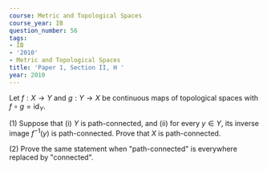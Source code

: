 ```yaml
---
course: Metric and Topological Spaces
course_year: IB
question_number: 56
tags:
- IB
- '2010'
- Metric and Topological Spaces
title: 'Paper 1, Section II, H '
year: 2010
---
```




Let $f: X \rightarrow Y$ and $g: Y \rightarrow X$ be continuous maps of topological spaces with $f \circ g=\mathrm{id}_{Y}$.

(1) Suppose that (i) $Y$ is path-connected, and (ii) for every $y \in Y$, its inverse image $f^{-1}(y)$ is path-connected. Prove that $X$ is path-connected.

(2) Prove the same statement when "path-connected" is everywhere replaced by "connected".